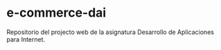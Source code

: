 # e-commerce-dai
Repositorio del projecto web de la asignatura Desarrollo de Aplicaciones para Internet.
